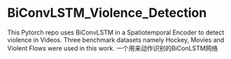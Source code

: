# BiConvLSTM_Violence_Detection
This Pytorch repo uses BiConvLSTM in a Spatiotemporal Encoder to detect violence in Videos. Three benchmark datasets namely Hockey, Movies and Violent Flows were used in this work. 
一个用来动作识别的BiConLSTM网络
